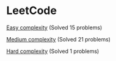 # LeetCode

[Easy complexity](Easy/) (Solved 15 problems)

[Medium complexity](Medium/) (Solved 21 problems)

[Hard complexity](Hard/) (Solved 1 problems)
